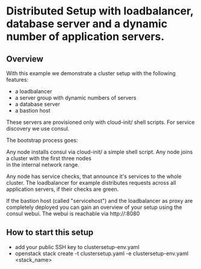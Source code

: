 # Distributed Setup with loadbalancer, database server and a dynamic number of application servers.


## Overview

 With this example we demonstrate a cluster setup with the following features:

- a loadbalancer
- a server group with dynamic numbers of servers
- a database server
- a bastion host

These servers are provisioned only with cloud-init/ shell scripts. For service discovery we use consul.

The bootstrap process goes:

Any node installs consul via cloud-init/ a simple shell script.
Any node joins a cluster with the first three nodes  
 in the internal network range. 
 
Any node has service checks, that announce it's services to the whole cluster.
The loadbalancer for example distributes requests across all application servers, if their checks are green.

If the bastion host (called "servicehost") and the loadbalancer as proxy are completely deployed you can gain an overview of your setup using the consul webui. The webui is reachable via http://<loadbalancerIP>:8080

## How to start this setup

* add your public SSH key to clustersetup-env.yaml 
* openstack stack create -t clustersetup.yaml -e clustersetup-env.yaml <stack_name>



